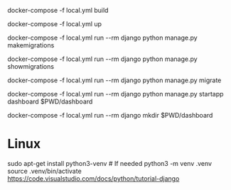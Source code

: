 
docker-compose -f local.yml build

docker-compose -f local.yml up

docker-compose -f local.yml run --rm django python manage.py makemigrations

docker-compose -f local.yml run --rm django python manage.py showmigrations

docker-compose -f local.yml run --rm django python manage.py migrate

docker-compose -f local.yml run --rm django python manage.py startapp dashboard $PWD/dashboard

docker-compose -f local.yml run --rm django mkdir $PWD/dashboard




# Linux
sudo apt-get install python3-venv    # If needed
python3 -m venv .venv
source .venv/bin/activate
https://code.visualstudio.com/docs/python/tutorial-django
